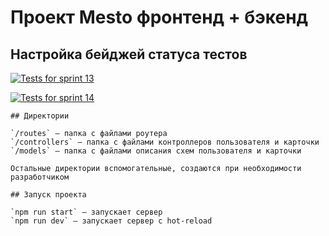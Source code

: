 
# Проект Mesto фронтенд + бэкенд

## Настройка бейджей статуса тестов

[![Tests for sprint 13](https://github.com/${lemonlemongit}/${express-mesto-gha}/actions/workflows/tests-13-sprint.yml/badge.svg)](https://github.com/${lemonlemongit}/${express-mesto-gha}/actions/workflows/tests-13-sprint.yml) 

[![Tests for sprint 14](https://github.com/${lemonlemongit}/${express-mesto-gha}/actions/workflows/tests-14-sprint.yml/badge.svg)](https://github.com/${lemonlemongit}/${express-mesto-gha}/actions/workflows/tests-14-sprint.yml)
```
## Директории

`/routes` — папка с файлами роутера  
`/controllers` — папка с файлами контроллеров пользователя и карточки   
`/models` — папка с файлами описания схем пользователя и карточки  
  
Остальные директории вспомогательные, создаются при необходимости разработчиком

## Запуск проекта

`npm run start` — запускает сервер   
`npm run dev` — запускает сервер с hot-reload
